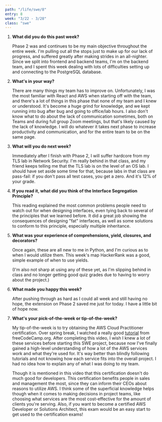 ```yaml
---
path: "/life/swe/8"
entry: 8
week: "3/22 - 3/28"
class: "swe"
---
```


1. **What did you do this past week?**

    Phase 2 was and continues to be my main objective throughout the entire week. I'm pulling out all the stops just to make up for our lack of progress, and suffered greatly after making strides in an all-nighter. Since we split into frontend and backend teams, I'm on the backend team, and I spent this week dealing with lots of difficulties setting up and connecting to the PostgreSQL database.

1. **What's in your way?**

    There are many things my team has to improve on. Unfortunately, I was the most familiar with React and AWS when starting off with the team, and there's a lot of things in this phase that none of my team and I knew or understood. It's become a huge grind for knowledge, and we kept running into bug after bug and going to office/lab hours. I also don't know what to do about the lack of communication sometimes, both on Teams and during full group Zoom meetings, but that's likely caused by the lack of knowledge. I will do whatever it takes next phase to increase productivity and communication, and for the entire team to be on the same page.

1. **What will you do next week?**

    Immediately after I finish with Phase 2, I will suffer hardcore from my TLS lab in Network Security. I'm really behind in that class, and my friend keeps telling me that the TLS lab is on the level of an OS lab. I should have set aside some time for that, because labs in that class are pass-fail: if you don't pass all test cases, you get a zero. And it's 12% of your grade.

1. **If you read it, what did you think of the Interface Segregation Principle?**

    This reading explained the most common problems people need to watch out for when designing interfaces, even tying back to several of the principles that we learned before. It did a great job showing the consequences of designing "fat" interfaces, as well as some solutions to conform to this principle, especially multiple inheritance.

1. **What was your experience of comprehensions, yield, closures, and decorators?**

    Once again, these are all new to me in Python, and I'm curious as to when I would utilize them. This week's map HackerRank was a good, simple example of when to use yields.
    
    (I'm also not sharp at using any of these yet, as I'm slipping behind in class and no longer getting good quiz grades due to having to worry about the project.)

1. **What made you happy this week?**

    After pushing through as hard as I could all week and still having no hope, the extension on Phase 2 saved me just for today. I have a little bit of hope now.

1. **What's your pick-of-the-week or tip-of-the-week?**

    My tip-of-the-week is to try obtaining the AWS Cloud Practitioner certification. Over spring break, I watched a really good [tutorial](https://www.youtube.com/watch?v=3hLmDS179YE) from freeCodeCamp.org. After completing this video, I wish I knew a lot of these services before starting this SWE project, because now I've finally gained a high-level understanding of how a lot of the AWS services work and what they're used for. It's way better than blindly following tutorials and not knowing how each service fits into the overall project. I had no idea how to explain any of what I was doing to my team.

    Though it is mentioned in this video that this certification doesn't do much good for developers. This certification benefits people in sales and management the most, since they can inform their CEOs about reasons to utilize AWS. I think some of the superficial knowledge helps though when it comes to making decisions in project teams, like choosing what services are the most cost-effective for the amount of clients you're serving. Also, if you want to become a certified AWS Developer or Solutions Architect, this exam would be an easy start to get used to the certification exams!
